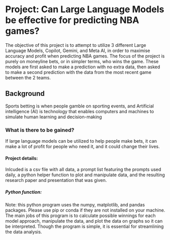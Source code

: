 # Project: Can Large Language Models be effective for predicting NBA games?
The objective of this project is to attempt to utilize 3 different Large Language Models, Copilot, Gemini, and Meta AI, in order to maximise accuracy and profit when predicting NBA games. The focus of the project is purely on moneyline bets, or in simpler terms, who wins the game. These models are first asked to make a prediction with no extra data, then asked to make a second prediction with the data from the most recent game between the 2 teams. 

## Background
Sports betting is when people gamble on sporting events, and Artificial intelligence (AI) is technology that enables computers and machines to simulate human learning and decision-making 

### What is there to be gained?
If large language models can be utilized to help people make bets, it can make a lot of profit for people who need it, and it could change their lives. 

#### Project details:
Inlcuded is a csv file with all data, a prompt list featuring the prompts used daily, a python helper function to plot and manipulate data, and the resulting research paper and presentation that was given.

##### Python function:
Note: this python program uses the numpy, matplotlib, and pandas packages. Please use pip or conda if they are not installed on your machine.
The main jobs of this program is to calculate possible winnings for each model approach, manipulate the data, and plot the data on graphs so it can be interpreted. Though the program is simple, it is essential for streamlining the data analysis.
